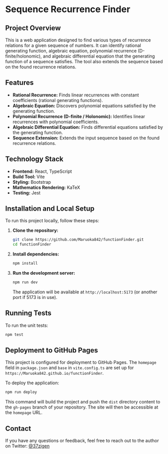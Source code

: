 # Sequence Recurrence Finder

## Project Overview

This is a web application designed to find various types of recurrence relations for a given sequence of numbers. It can identify rational generating function, algebraic equation, polynomial recurrence (D-finite/holonomic), and algebraic differential equation that the generating function of a sequence satisfies. The tool also extends the sequence based on the found recurrence relations.

## Features

-   **Rational Recurrence:** Finds linear recurrences with constant coefficients (rational generating functions).
-   **Algebraic Equation:** Discovers polynomial equations satisfied by the generating function.
-   **Polynomial Recurrence (D-finite / Holonomic):** Identifies linear recurrences with polynomial coefficients.
-   **Algebraic Differential Equation:** Finds differential equations satisfied by the generating function.
-   **Sequence Extension:** Extends the input sequence based on the found recurrence relations.


## Technology Stack

-   **Frontend:** React, TypeScript
-   **Build Tool:** Vite
-   **Styling:** Bootstrap
-   **Mathematics Rendering:** KaTeX
-   **Testing:** Jest

## Installation and Local Setup

To run this project locally, follow these steps:

1.  **Clone the repository:**
    ```bash
    git clone https://github.com/Maruoka842/functionFinder.git
    cd functionFinder
    ```

2.  **Install dependencies:**
    ```bash
    npm install
    ```

3.  **Run the development server:**
    ```bash
    npm run dev
    ```
    The application will be available at `http://localhost:5173` (or another port if 5173 is in use).

## Running Tests

To run the unit tests:

```bash
npm test
```

## Deployment to GitHub Pages

This project is configured for deployment to GitHub Pages. The `homepage` field in `package.json` and `base` in `vite.config.ts` are set up for `https://Maruoka842.github.io/functionFinder`.

To deploy the application:

```bash
npm run deploy
```

This command will build the project and push the `dist` directory content to the `gh-pages` branch of your repository. The site will then be accessible at the `homepage` URL.

## Contact

If you have any questions or feedback, feel free to reach out to the author on Twitter: [@37zigen](https://x.com/37zigen)
